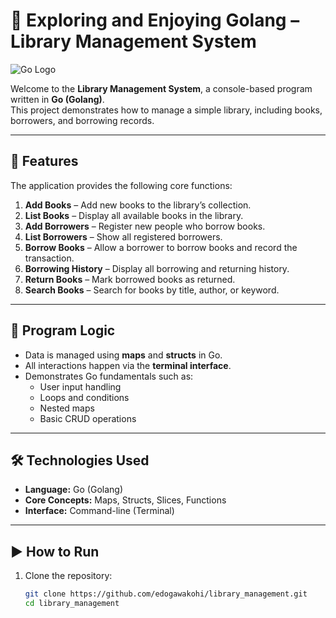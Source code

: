 # 🐹 Exploring and Enjoying Golang – Library Management System

![Go Logo](https://upload.wikimedia.org/wikipedia/commons/0/05/Go_Logo_Blue.svg)

Welcome to the **Library Management System**, a console-based program written in **Go (Golang)**.  
This project demonstrates how to manage a simple library, including books, borrowers, and borrowing records.

---

## 🚀 Features

The application provides the following core functions:

1. **Add Books** – Add new books to the library’s collection.  
2. **List Books** – Display all available books in the library.  
3. **Add Borrowers** – Register new people who borrow books.  
4. **List Borrowers** – Show all registered borrowers.  
5. **Borrow Books** – Allow a borrower to borrow books and record the transaction.  
6. **Borrowing History** – Display all borrowing and returning history.  
7. **Return Books** – Mark borrowed books as returned.  
8. **Search Books** – Search for books by title, author, or keyword.

---

## 🧠 Program Logic

- Data is managed using **maps** and **structs** in Go.  
- All interactions happen via the **terminal interface**.  
- Demonstrates Go fundamentals such as:
  - User input handling  
  - Loops and conditions  
  - Nested maps  
  - Basic CRUD operations  

---

## 🛠️ Technologies Used

- **Language:** Go (Golang)  
- **Core Concepts:** Maps, Structs, Slices, Functions  
- **Interface:** Command-line (Terminal)

---

## ▶️ How to Run

1. Clone the repository:
   ```bash
   git clone https://github.com/edogawakohi/library_management.git
   cd library_management

